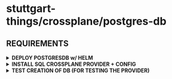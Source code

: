 # stuttgart-things/crossplane/postgres-db

## REQUIREMENTS

<details><summary><b>DEPLOY POSTGRESDB w/ HELM</b></summary>

```bash
cat <<EOF > values.yaml
---
global:
  postgresql:
    auth:
      postgresPassword: platformEngineer
      username: dev
      password: platformEngineer
      database: dev
EOF

helm repo add bitnami https://charts.bitnami.com/bitnami
helm repo update

helm upgrade --install postgresql bitnami/postgresql \
--version 16.7.13 \
-n xplane \
--create-namespace \
--values values.yaml
```

```bash
kubectl run -n xplane -it psql-client --rm --image=postgres --restart=Never -- bash

psql -h postgresql.xplane.svc.cluster.local -U postgres -p 5432

\l # list databases
```

</details>

<details><summary><b>INSTALL SQL CROSSPLANE PROVIDER + CONFIG</b></summary>

```bash
kubectl apply -f - <<EOF
---
apiVersion: pkg.crossplane.io/v1
kind: Provider
metadata:
  name: provider-sql
spec:
  package: xpkg.upbound.io/crossplane-contrib/provider-sql:v0.12.0
EOF
```

```bash
kubectl apply -f - <<EOF
---
apiVersion: v1
kind: Secret
type: kubernetes.io/basic-auth
metadata:
  name: dev-postgres-secret
  namespace: xplane
stringData:
  username: postgres
  password: platformEngineer
  endpoint: postgresql.xplane.svc.cluster.local
  port: "5432"
EOF
```

```bash
kubectl apply -f - <<EOF
---
apiVersion: postgresql.sql.crossplane.io/v1alpha1
kind: ProviderConfig
metadata:
  name: default
spec:
  defaultDatabase: postgres
  sslMode: disable
  credentials:
    source: PostgreSQLConnectionSecret
    connectionSecretRef:
      namespace: xplane
      name: dev-postgres-secret
EOF
```

</details>

<details><summary><b>TEST CREATION OF DB (FOR TESTING THE PROVIDER)</b></summary>

```bash
kubectl apply -f - <<EOF
---
apiVersion: postgresql.sql.crossplane.io/v1alpha1
kind: Role
metadata:
  name: ownerrole
spec:
  deletionPolicy:  Orphan
  writeConnectionSecretToRef:
    name: ownerrole-secret
    namespace: default
  forProvider:
    privileges:
      createDb: true
      login: true
      createRole: true
      inherit: true
---
apiVersion: postgresql.sql.crossplane.io/v1alpha1
kind: Grant
metadata:
  name: grant-postgres-an-owner-role
spec:
  deletionPolicy:  Orphan
  forProvider:
    role: "postgres"
    memberOfRef:
      name: "ownerrole"
---
apiVersion: postgresql.sql.crossplane.io/v1alpha1
kind: Database
metadata:
  name: db1
spec:
  deletionPolicy: Orphan
  forProvider:
    allowConnections: true
    owner: "ownerrole"
EOF
```

</details>
